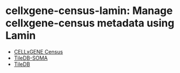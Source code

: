 # cellxgene-census-lamin: Manage cellxgene-census metadata using Lamin

- [CELLxGENE Census](https://chanzuckerberg.github.io/cellxgene-census/)
- [TileDB-SOMA](https://github.com/single-cell-data/TileDB-SOMA)
- [TileDB](https://github.com/TileDB-Inc/TileDB-Py)
